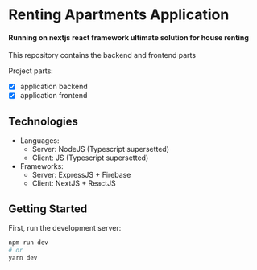 # Renting Apartments Application
#### Running on nextjs react framework ultimate solution for house renting

This repository contains the backend and frontend parts

Project parts:
- [X] application backend
- [X] application frontend

## Technologies

- Languages:
    - Server: NodeJS (Typescript supersetted)
    - Client: JS (Typescript supersetted)
- Frameworks:
    - Server: ExpressJS + Firebase
    - Client: NextJS + ReactJS

## Getting Started

First, run the development server:

```bash
npm run dev
# or
yarn dev
```
